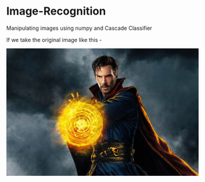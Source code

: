 # Image-Recognition
Manipulating images using numpy and Cascade Classifier

If we take the original image like this -

![The image](doctor_strange.jpg)
